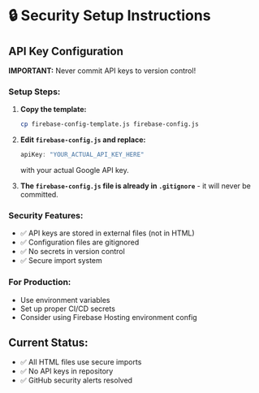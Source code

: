 # 🔒 Security Setup Instructions

## API Key Configuration

**IMPORTANT:** Never commit API keys to version control!

### Setup Steps:

1. **Copy the template:**
   ```bash
   cp firebase-config-template.js firebase-config.js
   ```

2. **Edit `firebase-config.js` and replace:**
   ```javascript
   apiKey: "YOUR_ACTUAL_API_KEY_HERE"
   ```
   with your actual Google API key.

3. **The `firebase-config.js` file is already in `.gitignore`** - it will never be committed.

### Security Features:
- ✅ API keys are stored in external files (not in HTML)
- ✅ Configuration files are gitignored
- ✅ No secrets in version control
- ✅ Secure import system

### For Production:
- Use environment variables
- Set up proper CI/CD secrets
- Consider using Firebase Hosting environment config

## Current Status:
- ✅ All HTML files use secure imports
- ✅ No API keys in repository
- ✅ GitHub security alerts resolved
